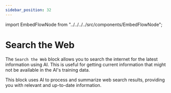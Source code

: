 ```yaml
---
sidebar_position: 32
---
```


import EmbedFlowNode from "../../../../src/components/EmbedFlowNode";

# Search the Web

The `Search the Web` block allows you to search the internet for the latest information using AI. This is useful for getting current information that might not be available in the AI's training data.

This block uses AI to process and summarize web search results, providing you with relevant and up-to-date information.

<EmbedFlowNode type="action_ai_web_search" />
